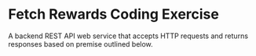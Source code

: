 # Fetch Rewards Coding Exercise
A backend REST API web service that accepts HTTP requests and returns responses based on premise outlined below.

